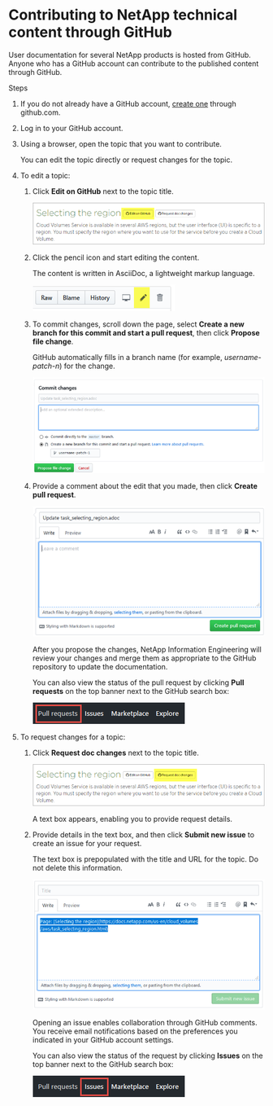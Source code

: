# Contributing to NetApp technical content through GitHub
User documentation for several NetApp products is hosted from GitHub.  Anyone who has a GitHub account can contribute to the published content through GitHub.

Steps
1. If you do not already have a GitHub account, [create one](https://github.com/join) through github.com.
2. Log in to your GitHub account.
3. Using a browser, open the topic that you want to contribute.

    You can edit the topic directly or request changes for the topic.
4. To edit a topic:
    1. Click **Edit on GitHub** next to the topic title.

        ![Edit on GitHub](media/diagram_edit_on_github.png)

    2. Click the pencil icon and start editing the content.  

        The content is written in AsciiDoc, a lightweight markup language.  

        ![Pencil icon](media/diagram_pencil_icon.png)

    3. To commit changes, scroll down the page, select **Create a new branch for this commit and start a pull request**, then click **Propose file change**.  

        GitHub automatically fills in a branch name (for example, _username-patch-n_) for the change.  

        ![Propose file change](media/diagram_propose_file_change.png)

    4. Provide a comment about the edit that you made, then click **Create pull request**.

        ![Create pull request](media/diagram_create_pull_requst.png)  

        After you propose the changes, NetApp Information Engineering will review your changes and merge them as appropriate to the GitHub repository to update the documentation.

        You can also view the status of the pull request by clicking **Pull requests** on the top banner next to the GitHub search box:

        ![Pull request tab](media/diagram_pull_request_tab.png)  

5. To request changes for a topic:
    1. Click **Request doc changes** next to the topic title.

        ![Request doc changes](media/diagram_request_doc_changes.png)

        A text box appears, enabling you to provide request details.

    2. Provide details in the text box, and then click **Submit new issue** to create an issue for your request.

        The text box is prepopulated with the title and URL for the topic.  Do not delete this information.

        ![Submit new issue](media/diagram_submit_new_issue.png)

        Opening an issue enables collaboration through GitHub comments. You receive email notifications based on the preferences you indicated in your GitHub account settings.

        You can also view the status of the request by clicking **Issues** on the top banner next to the GitHub search box:

        ![Issues tab](media/diagram_issues_tab.png)

